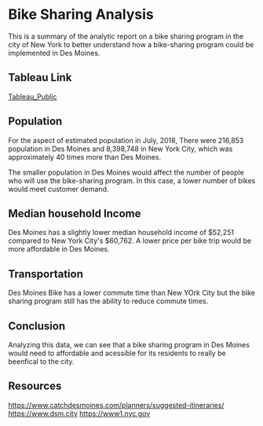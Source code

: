 #  Bike Sharing Analysis

This is a summary of the analytic report on a bike sharing program in the city of New York to better understand how a bike-sharing program could be implemented in Des Moines.

## Tableau Link

[Tableau_Public](https://public.tableau.com/profile/sheela.kotagiri4339#!/vizhome/BikeSharingPlanCityComparison/BusinessProposalStory?publish=yes)

## Population 

For the aspect of estimated population in July, 2018, There were 216,853 population in Des Moines and 8,398,748 in New York City, which was approximately 40 times more than Des Moines.

The smaller population in Des Moines would affect the number of people who will use the bike-sharing program. In this case, a lower number of bikes would meet customer demand.

## Median household Income

Des Moines has a slightly lower median household income of $52,251 compared to New York City's $60,762. A lower price per bike trip would be more affordable in Des Moines.

## Transportation

Des Moines Bike has a lower commute time than New YOrk City but the bike sharing program still has the ability to reduce commute times. 

## Conclusion

Analyzing this data, we can see that a bike sharing program in Des Moines would need to affordable and acessible for its residents to really be beenfical to the city.  

## Resources

https://www.catchdesmoines.com/planners/suggested-itineraries/
https://www.dsm.city
https://www1.nyc.gov